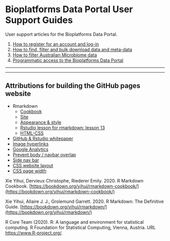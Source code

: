 # Bioplatforms Data Portal User Support Guides

User support articles for the Bioplatforms Data Portal.

1. [How to register for an account and log-in](registration_login.md)
2. [How to find, filter and bulk download data and meta-data](find_filter_download.md)
3. [How to filter Australian Microbiome data](metadata_filter_ausmicrobiome.md)
4. [Programmatic access to the Bioplatforms Data Portal](programmatic_access.md)

---

---

## Attributions for building the GitHub pages website

- Rmarkdown
     - [Cookbook](https://bookdown.org/yihui/rmarkdown-cookbook/)
     - [Site](https://bookdown.org/yihui/rmarkdown/rmarkdown-site.html)
     - [Appearance & style](https://bookdown.org/yihui/rmarkdown/html-document.html#appearance-and-style)
     - [Rstudio lesson for rmarkdown: lesson 13](https://rmarkdown.rstudio.com/lesson-13.html)
     - [HTML-CSS](https://bookdown.org/yihui/rmarkdown-cookbook/html-css.html)
- [GitHub & Rstudio whitepaper](https://resources.github.com/whitepapers/github-and-rstudio/)
- [Image hyperlinks](https://stackoverflow.com/a/42235353)
- [Google Analytics](https://stackoverflow.com/a/45169407)
- [Prevent body / navbar overlap](https://stackoverflow.com/a/41979464)
- [Side nav bar](https://www.w3schools.com/howto/howto_js_sidenav.asp)
- [CSS website layout](https://www.w3schools.com/css/css_website_layout.asp)
- [CSS page width](https://stackoverflow.com/a/46564977)

Xie Yihui, Dervieux Christophe, Riederer Emily. 2020. R Markdown Cookbook. [https://bookdown.org/yihui/rmarkdown-cookbook/](https://bookdown.org/yihui/rmarkdown-cookbook/)

Xie Yihui, Allaire J. J., Grolemund Garrett. 2020. R Markdown: The Definitive Guide. [https://bookdown.org/yihui/rmarkdown/](https://bookdown.org/yihui/rmarkdown/)

R Core Team (2020). R: A language and environment for statistical computing. R Foundation for Statistical Computing,
  Vienna, Austria. URL https://www.R-project.org/.